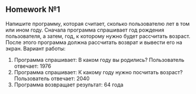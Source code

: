 ## Homework №1
Напишите программу, которая считает, сколько пользователю лет в том или ином году. Сначала программа спрашивает год рождения пользователя, а затем, год, к которому нужно будет рассчитать возраст. После этого программа должна рассчитать возврат и вывести его на экран.
Вариант работы:
1. Программа спрашивает: В каком году вы родились? Пользователь отвечает: 1976
2. Программа спрашивает: К какому году нужно посчитать возраст? Пользователь отвечает: 2040
3. Программа возвращает результат: 64 года

